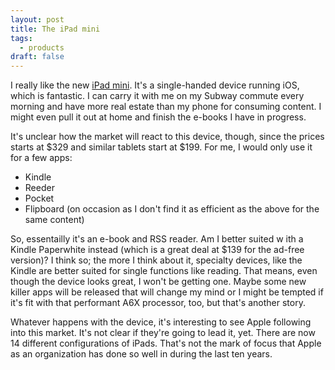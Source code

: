 ```yaml
---
layout: post
title: The iPad mini
tags:
  - products
draft: false
---
```


I really like the new [iPad mini][mini].  It's a single-handed device running iOS, which is fantastic.  I can carry it with me on my Subway commute every morning and have more real estate than my phone for consuming content.  I might even pull it out at home and finish the e-books I have in progress.

It's unclear how the market will react to this device, though, since the prices starts at $329 and similar tablets start at $199.  For me, I would only use it for a few apps:

* Kindle
* Reeder
* Pocket
* Flipboard (on occasion as I don't find it as efficient as the above for the same content)

So, essentailly it's an e-book and RSS reader.  Am I better suited w ith a Kindle Paperwhite instead (which is a great deal at $139 for the ad-free version)?  I think so; the more I think about it, specialty devices, like the Kindle are better suited for single functions like reading.  That means, even though the device looks great, I won't be getting one.  Maybe some new killer apps will be released that will change my mind or I might be tempted if it's fit with that performant A6X processor, too, but that's another story.

Whatever happens with the device, it's interesting to see Apple following into this market.  It's not clear if they're going to lead it, yet.  There are now 14 different configurations of iPads.  That's not the mark of focus that Apple as an organization has done so well in during the last ten years.

[mini]: <http://www.apple.com/ipad-mini/overview/>  "Apple's iPad Mini"